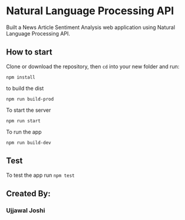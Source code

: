 # Natural Language Processing API

Built a News Article Sentiment Analysis web application using Natural Language Processing API. 


## How to start

Clone or download the repository, then `cd` into your new folder and run:

 ```npm install```

to build the dist

 ```npm run build-prod```
 
To start the server

```npm run start``` 

To run the app

```npm run build-dev```

## Test

To test the app run ```npm test```

## Created By:
### Ujjawal Joshi
